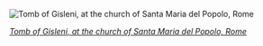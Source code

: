 
![Tomb of Gisleni, at the church of Santa Maria del Popolo, Rome](https://upload.wikimedia.org/wikipedia/commons/thumb/5/58/Santa_Maria_del_Popolo_September_2015-3.jpg/525px-Santa_Maria_del_Popolo_September_2015-3.jpg)

*[Tomb of Gisleni, at the church of Santa Maria del Popolo, Rome](https://wikipedia.org/wiki/File:Santa_Maria_del_Popolo_September_2015-3.jpg)*
